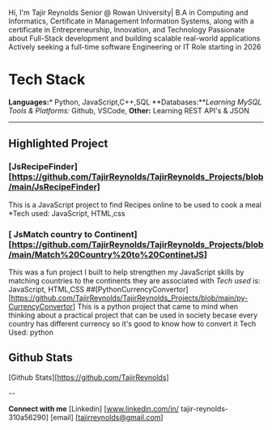 Hi, I'm Tajir Reynolds 
Senior @ Rowan University| B.A in Computing and Informatics, Certificate in Management Information Systems, along with a certificate in Entrepreneurship, Innovation, and Technology
Passionate about Full-Stack development and building scalable real-world applications 
Actively seeking a full-time software Engineering or IT Role starting in 2026

# Tech Stack
**Languages:*** Python, JavaScript,C++,SQL
**Databases:***Learning MySQL
*Tools & Platforms:** Github, VSCode,
**Other:** Learning REST API's & JSON

---------
 ## Highlighted Project
 ###  [JsRecipeFinder][https://github.com/TajirReynolds/TajirReynolds_Projects/blob/main/JsRecipeFinder]
This is a JavaScript project to find Recipes online to be used to cook a meal 
*Tech used:  JavaScript, HTML,css
### [ JsMatch country to Continent][https://github.com/TajirReynolds/TajirReynolds_Projects/blob/main/Match%20Country%20to%20ContinetJS]
This was a fun project I built to help strengthen my JavaScript skills by matching countries to the continents they are associated with 
*Tech used* is: JavaScript, HTML,CSS
##[PythonCurrencyConvertor][https://github.com/TajirReynolds/TajirReynolds_Projects/blob/main/py-CurrencyConvertor]
This is a python project that came to mind when thinking about a practical project that can be used in society becase every country has different currency so it's good to know how to convert it 
Tech Used: python

## Github Stats
[Github Stats][https://github.com/TajirReynolds]

--

**Connect with me**
[Linkedin] [www.linkedin.com/in/
tajir-reynolds-310a56290]
[email] [tajirreynolds@gmail.com]



